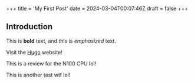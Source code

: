 +++
title = 'My First Post'
date = 2024-03-04T00:07:46Z
draft = false
+++

## Introduction

This is **bold** text, and this is *emphasized* text.

Visit the [Hugo](https://gohugo.io) website!

This is a review for the N100 CPU lol!

This is another test wtf lol!
